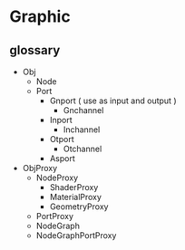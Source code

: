 # Graphic

## glossary

- Obj
    - Node
    - Port
        - Gnport ( use as input and output )
            - Gnchannel
        - Inport
            - Inchannel
        - Otport
            - Otchannel
        - Asport
- ObjProxy
    - NodeProxy
        - ShaderProxy
        - MaterialProxy
        - GeometryProxy
    - PortProxy
    - NodeGraph
    - NodeGraphPortProxy